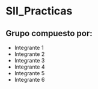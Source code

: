 # SII_Practicas
## Grupo compuesto por:
- Integrante 1
- Integrante 2
- Integrante 3
- Integrante 4
- Integrante 5
- Integrante 6

